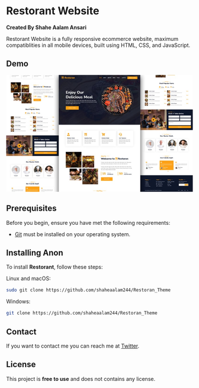 # Restorant Website

**Created By Shahe Aalam Ansari**

Restorant Website is a fully responsive ecommerce website, maximum compatiblities in all mobile devices, built using HTML, CSS, and JavaScript.

## Demo

![Restrant Desktop Demo](./bootstrap-restaurant-template.jpg "Desktop Demo")


## Prerequisites

Before you begin, ensure you have met the following requirements:

* [Git](https://git-scm.com/downloads "Download Git") must be installed on your operating system.

## Installing Anon

To install **Restorant**, follow these steps:

Linux and macOS:

```bash
sudo git clone https://github.com/shaheaalam244/Restoran_Theme
```

Windows:

```bash
git clone https://github.com/shaheaalam244/Restoran_Theme
```

## Contact

If you want to contact me you can reach me at [Twitter](https://x.com/shaheaalam244).

## License

This project is **free to use** and does not contains any license.
